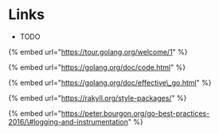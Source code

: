 # Links

* TODO

{% embed url="https://tour.golang.org/welcome/1" %}

{% embed url="https://golang.org/doc/code.html" %}

{% embed url="https://golang.org/doc/effective\_go.html" %}

{% embed url="https://rakyll.org/style-packages/" %}

{% embed url="https://peter.bourgon.org/go-best-practices-2016/\#logging-and-instrumentation" %}



